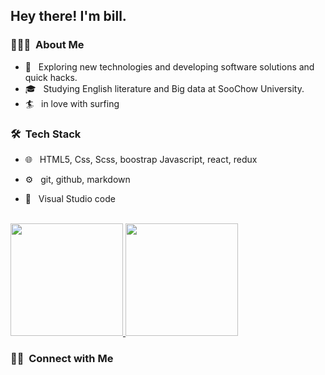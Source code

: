 

<h2> Hey there! I'm bill.</h2>

<h3> 👨🏻‍💻 &nbsp;About Me </h3>

- 🤔 &nbsp; Exploring new technologies and developing software solutions and quick hacks.
- 🎓 &nbsp; Studying English literature and Big data at SooChow University.
- 🏄 &nbsp; in love with surfing


<h3> 🛠 &nbsp;Tech Stack</h3>


- 🌐 &nbsp;
  HTML5, Css, Scss, boostrap
  Javascript, react, redux
  

- ⚙️ &nbsp;
  git, github, markdown

- 🔧 &nbsp;
  Visual Studio code

<br/>

<a href="https://github.com/AVS1508">
  <img height="180em" src="https://github-readme-stats.vercel.app/api?username=0529bill&theme=buefy&show_icons=true" />
  <img height="180em" src="https://github-readme-stats.vercel.app/api/top-langs/?username=0529bill&theme=buefy&layout=compact" />
</a>

<br/>

<h3> 🤝🏻 &nbsp;Connect with Me </h3>

<p align="center">
<a href="https://www.adityavsingh.com/">
</p>
